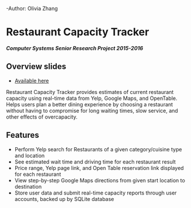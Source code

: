 -Author: Olivia Zhang 
# Restaurant Capacity Tracker 
**_Computer Systems Senior Research Project 2015-2016_**
## Overview slides

- [Available here](http://www.slideshare.net/OliviaZhang5/restaurant-capacity-application)

Restaurant Capacity Tracker provides estimates of current restaurant capacity using real-time data from Yelp, Google Maps, and OpenTable. Helps users plan a better dining experience by choosing a restaurant without having to compromise for 
long waiting times, slow service, and other effects of overcapacity. 


## Features 
- Perform Yelp search for Restaurants of a given category/cuisine type and location 
- See estimated wait time and driving time for each restaurant result 
- Price range, Yelp page link, and Open Table reservation link displayed for each restaurant 
- View step-by-step Google Maps directions from given start location to destination 
- Store user data and submit real-time capacity reports through user accounts, backed up by SQLite database


